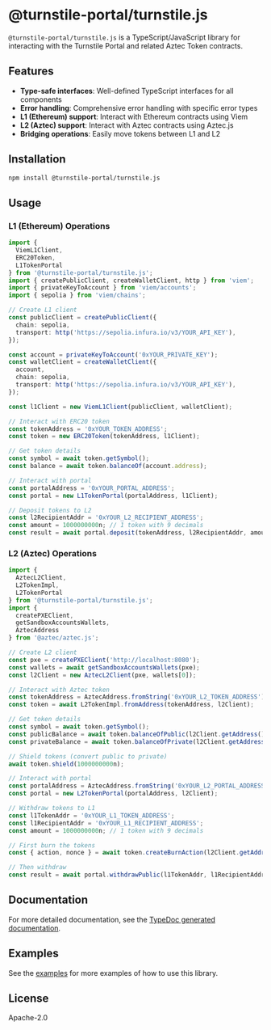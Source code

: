 # @turnstile-portal/turnstile.js

`@turnstile-portal/turnstile.js` is a TypeScript/JavaScript library for interacting with the Turnstile Portal and related Aztec Token contracts.

## Features

- **Type-safe interfaces**: Well-defined TypeScript interfaces for all components
- **Error handling**: Comprehensive error handling with specific error types
- **L1 (Ethereum) support**: Interact with Ethereum contracts using Viem
- **L2 (Aztec) support**: Interact with Aztec contracts using Aztec.js
- **Bridging operations**: Easily move tokens between L1 and L2

## Installation

```bash
npm install @turnstile-portal/turnstile.js
```

## Usage

### L1 (Ethereum) Operations

```typescript
import { 
  ViemL1Client, 
  ERC20Token, 
  L1TokenPortal 
} from '@turnstile-portal/turnstile.js';
import { createPublicClient, createWalletClient, http } from 'viem';
import { privateKeyToAccount } from 'viem/accounts';
import { sepolia } from 'viem/chains';

// Create L1 client
const publicClient = createPublicClient({
  chain: sepolia,
  transport: http('https://sepolia.infura.io/v3/YOUR_API_KEY'),
});

const account = privateKeyToAccount('0xYOUR_PRIVATE_KEY');
const walletClient = createWalletClient({
  account,
  chain: sepolia,
  transport: http('https://sepolia.infura.io/v3/YOUR_API_KEY'),
});

const l1Client = new ViemL1Client(publicClient, walletClient);

// Interact with ERC20 token
const tokenAddress = '0xYOUR_TOKEN_ADDRESS';
const token = new ERC20Token(tokenAddress, l1Client);

// Get token details
const symbol = await token.getSymbol();
const balance = await token.balanceOf(account.address);

// Interact with portal
const portalAddress = '0xYOUR_PORTAL_ADDRESS';
const portal = new L1TokenPortal(portalAddress, l1Client);

// Deposit tokens to L2
const l2RecipientAddr = '0xYOUR_L2_RECIPIENT_ADDRESS';
const amount = 1000000000n; // 1 token with 9 decimals
const result = await portal.deposit(tokenAddress, l2RecipientAddr, amount);
```

### L2 (Aztec) Operations

```typescript
import { 
  AztecL2Client, 
  L2TokenImpl, 
  L2TokenPortal 
} from '@turnstile-portal/turnstile.js';
import { 
  createPXEClient, 
  getSandboxAccountsWallets, 
  AztecAddress 
} from '@aztec/aztec.js';

// Create L2 client
const pxe = createPXEClient('http://localhost:8080');
const wallets = await getSandboxAccountsWallets(pxe);
const l2Client = new AztecL2Client(pxe, wallets[0]);

// Interact with Aztec token
const tokenAddress = AztecAddress.fromString('0xYOUR_L2_TOKEN_ADDRESS');
const token = await L2TokenImpl.fromAddress(tokenAddress, l2Client);

// Get token details
const symbol = await token.getSymbol();
const publicBalance = await token.balanceOfPublic(l2Client.getAddress());
const privateBalance = await token.balanceOfPrivate(l2Client.getAddress());

// Shield tokens (convert public to private)
await token.shield(1000000000n);

// Interact with portal
const portalAddress = AztecAddress.fromString('0xYOUR_L2_PORTAL_ADDRESS');
const portal = new L2TokenPortal(portalAddress, l2Client);

// Withdraw tokens to L1
const l1TokenAddr = '0xYOUR_L1_TOKEN_ADDRESS';
const l1RecipientAddr = '0xYOUR_L1_RECIPIENT_ADDRESS';
const amount = 1000000000n; // 1 token with 9 decimals

// First burn the tokens
const { action, nonce } = await token.createBurnAction(l2Client.getAddress(), amount);

// Then withdraw
const result = await portal.withdrawPublic(l1TokenAddr, l1RecipientAddr, amount, nonce);
```

## Documentation

For more detailed documentation, see the [TypeDoc generated documentation](https://turnstile-portal.github.io/turnstile.js/).

## Examples

See the [examples](https://github.com/TurnstilePortal/turnstile-contracts/tree/main/examples/src) for more examples of how to use this library.

## License

Apache-2.0
